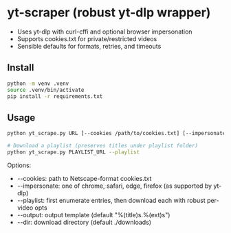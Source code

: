 # yt-scraper (robust yt-dlp wrapper)

- Uses yt-dlp with curl-cffi and optional browser impersonation
- Supports cookies.txt for private/restricted videos
- Sensible defaults for formats, retries, and timeouts

## Install

```bash
python -m venv .venv
source .venv/bin/activate
pip install -r requirements.txt
```

## Usage

```bash
python yt_scrape.py URL [--cookies /path/to/cookies.txt] [--impersonate chrome]

# Download a playlist (preserves titles under playlist folder)
python yt_scrape.py PLAYLIST_URL --playlist
```

Options:
- --cookies: path to Netscape-format cookies.txt
- --impersonate: one of chrome, safari, edge, firefox (as supported by yt-dlp)
- --playlist: first enumerate entries, then download each with robust per-video opts
- --output: output template (default "%(title)s.%(ext)s")
- --dir: download directory (default ./downloads)